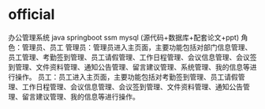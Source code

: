 # official
办公管理系统 java springboot ssm mysql (源代码+数据库+配套论文+ppt) 角色：管理员、员工  管理员：管理员进入主页面，主要功能包括对部门信息管理、员工管理、考勤签到管理、员工请假管理、工作日程管理、会议信息管理、会议签到管理、文件资料管理、通知公告管理、留言建议管理、系统管理、我的信息等进行操作。  员工：员工进入主页面，主要功能包括对考勤签到管理、员工请假管理、工作日程管理、会议信息管理、会议签到管理、文件资料管理、通知公告管理、留言建议管理、我的信息等进行操作。
